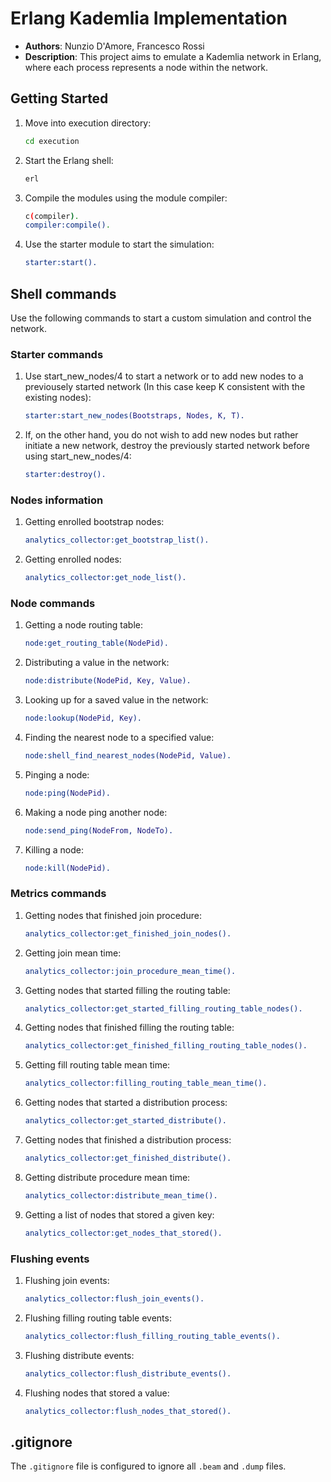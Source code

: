 # Erlang Kademlia Implementation



- **Authors**: Nunzio D'Amore, Francesco Rossi
- **Description**: This project aims to emulate a Kademlia network in Erlang, where each process represents a node within the network.


## Getting Started
1. Move into execution directory:

    ```sh
    cd execution
    ```

2. Start the Erlang shell:

    ```sh
    erl
    ```    

3. Compile the modules using the module compiler:

    ```sh
    c(compiler).
    compiler:compile().
    ```

4. Use the starter module to start the simulation:

    ```erlang
    starter:start().
    ```

## Shell commands
Use the following commands to start a custom simulation and control the network.
### Starter commands
1. Use start_new_nodes/4 to start a network or to add new nodes to a previousely started network (In this case keep K consistent with the existing nodes):

    ```erlang
    starter:start_new_nodes(Bootstraps, Nodes, K, T).
    ```
2. If, on the other hand, you do not wish to add new nodes but rather initiate a new network, destroy the previously started network before using start_new_nodes/4:

    ```erlang
    starter:destroy().
    ```
### Nodes information
1. Getting enrolled bootstrap nodes:

    ```erlang
    analytics_collector:get_bootstrap_list().
    ``` 
2. Getting enrolled nodes:

    ```erlang
    analytics_collector:get_node_list().
    ``` 

### Node commands
1. Getting a node routing table:

    ```erlang
    node:get_routing_table(NodePid).
    ``` 
2. Distributing a value in the network:

    ```erlang
    node:distribute(NodePid, Key, Value).
    ``` 
3. Looking up for a saved value in the network:

    ```erlang
    node:lookup(NodePid, Key).
    ``` 
4. Finding the nearest node to a specified value:

    ```erlang
    node:shell_find_nearest_nodes(NodePid, Value).
    ``` 
5. Pinging a node:

    ```erlang
    node:ping(NodePid).
    ``` 
6. Making a node ping another node:

    ```erlang
    node:send_ping(NodeFrom, NodeTo).
    ``` 
7. Killing a node:

    ```erlang
    node:kill(NodePid).
    ``` 
### Metrics commands
1. Getting nodes that finished join procedure:

    ```erlang
    analytics_collector:get_finished_join_nodes().
    ``` 
2. Getting join mean time:

    ```erlang
    analytics_collector:join_procedure_mean_time().
    ```
3. Getting nodes that started filling the routing table:

    ```erlang
    analytics_collector:get_started_filling_routing_table_nodes().
    ``` 
4. Getting nodes that finished filling the routing table:

    ```erlang
    analytics_collector:get_finished_filling_routing_table_nodes().
    ``` 
5. Getting fill routing table mean time:

    ```erlang
    analytics_collector:filling_routing_table_mean_time().
    ```
6. Getting nodes that started a distribution process:

    ```erlang
    analytics_collector:get_started_distribute().
    ``` 
7. Getting nodes that finished a distribution process:

    ```erlang
    analytics_collector:get_finished_distribute().
    ``` 
8. Getting distribute procedure mean time:

    ```erlang
    analytics_collector:distribute_mean_time().
    ```
9. Getting a list of nodes that stored a given key:

    ```erlang
    analytics_collector:get_nodes_that_stored().
    ```
### Flushing events
1. Flushing join events:

    ```erlang
    analytics_collector:flush_join_events().
    ``` 
2. Flushing filling routing table events:

    ```erlang
    analytics_collector:flush_filling_routing_table_events().
    ``` 
3. Flushing distribute events:

    ```erlang
    analytics_collector:flush_distribute_events().
    ``` 
4. Flushing nodes that stored a value:

    ```erlang
    analytics_collector:flush_nodes_that_stored().
    ```
## .gitignore

The `.gitignore` file is configured to ignore all `.beam` and `.dump` files.
